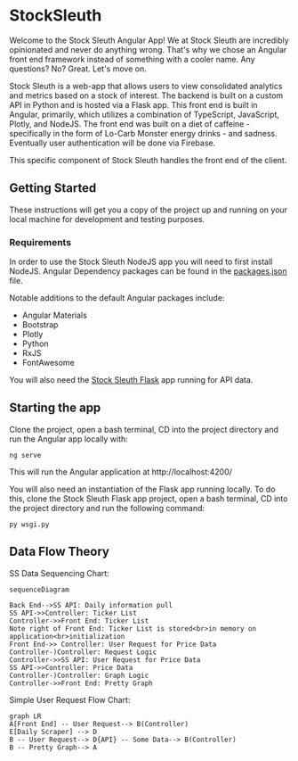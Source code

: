 # StockSleuth

Welcome to the Stock Sleuth Angular App! We at Stock Sleuth are incredibly opinionated and never do anything wrong. That's why we chose an Angular front end framework instead of something with a cooler name. Any questions? No? Great. Let's move on.

Stock Sleuth is a web-app that allows users to view consolidated analytics and metrics based on a stock of interest. The backend is built on a custom API in Python and is hosted via a Flask app. This front end is built in Angular, primarily, which utilizes a combination of TypeScript, JavaScript, Plotly, and NodeJS. The front end was built on a diet of caffeine - specifically in the form of Lo-Carb Monster energy drinks - and sadness. Eventually user authentication will be done via Firebase.

This specific component of Stock Sleuth handles the front end of the client.


## Getting Started

These instructions will get you a copy of the project up and running on your local machine for development and testing purposes.

### Requirements

In order to use the Stock Sleuth NodeJS app you will need to first install NodeJS. Angular Dependency packages can be found in the [packages.json](https://github.com/Stock-Sleuth/stock_sleuth_node/blob/master/package.json) file.

Notable additions to the default Angular packages include:
* Angular Materials
* Bootstrap
* Plotly
* Python
* RxJS
* FontAwesome

You will also need the [Stock Sleuth Flask](https://github.com/Stock-Sleuth/stock_sleuth_flask) app running for API data.

## Starting the app

Clone the project, open a bash terminal, CD into the project directory and run the Angular app locally with:
```
ng serve
```
This will run the Angular application at http://localhost:4200/

You will also need an instantiation of the Flask app running locally. To do this, clone the Stock Sleuth Flask app project, open a bash terminal, CD into the project directory and run the following command:
```
py wsgi.py 
```

## Data Flow Theory

SS Data Sequencing Chart:

```mermaid
sequenceDiagram

Back End-->SS API: Daily information pull
SS API->>Controller: Ticker List
Controller->>Front End: Ticker List
Note right of Front End: Ticker List is stored<br>in memory on application<br>initialization
Front End->> Controller: User Request for Price Data
Controller-)Controller: Request Logic
Controller->>SS API: User Request for Price Data
SS API->>Controller: Price Data
Controller-)Controller: Graph Logic
Controller->>Front End: Pretty Graph
```
Simple User Request Flow Chart:

```mermaid
graph LR
A[Front End] -- User Request--> B(Controller)
E[Daily Scraper] --> D
B -- User Request--> D{API} -- Some Data--> B(Controller)
B -- Pretty Graph--> A
```
